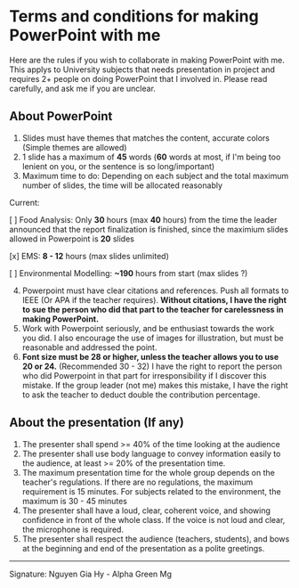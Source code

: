# Terms and conditions for making PowerPoint with me

Here are the rules if you wish to collaborate in making PowerPoint with me. This applys to University subjects that needs presentation in project and requires 2+ people on doing PowerPoint that I involved in. Please read carefully, and ask me if you are unclear.

## About PowerPoint

1. Slides must have themes that matches the content, accurate colors (Simple themes are allowed)
2. 1 slide has a maximum of **45** words (**60** words at most, if I'm being too lenient on you, or the sentence is so long/important)
3. Maximum time to do: Depending on each subject and the total maximum number of slides, the time will be allocated reasonably

Current:

[ ] Food Analysis: Only **30** hours (max **40** hours) from the time the leader announced that the report finalization is finished, since the maximium slides allowed in Powerpoint is **20** slides 

[x] EMS: **8 - 12** hours (max slides unlimited)

[ ] Environmental Modelling: **~190** hours from start (max slides ?)

4. Powerpoint must have clear citations and references. Push all formats to IEEE (Or APA if the teacher requires). **Without citations, I have the right to sue the person who did that part to the teacher for carelessness in making PowerPoint.**
5. Work with Powerpoint seriously, and be enthusiast towards the work you did. I also encourage the use of images for illustration, but must be reasonable and addressed the point.
6. **Font size must be 28 or higher, unless the teacher allows you to use 20 or 24.** (Recommended 30 - 32) I have the right to report the person who did Powerpoint in that part for irresponsibility if I discover this mistake. If the group leader (not me) makes this mistake, I have the right to ask the teacher to deduct double the contribution percentage.

## About the presentation (If any)
1. The presenter shall spend >= 40% of the time looking at the audience
2. The presenter shall use body language to convey information easily to the audience, at least >= 20% of the presentation time. 
3. The maximum presentation time for the whole group depends on the teacher's regulations. If there are no regulations, the maximum requirement is 15 minutes. For subjects related to the environment, the maximum is 30 - 45 minutes
4. The presenter shall have a loud, clear, coherent voice, and showing confidence in front of the whole class. If the voice is not loud and clear, the microphone is required.
5. The presenter shall respect the audience (teachers, students), and bows at the beginning and end of the presentation as a polite greetings.

---

Signature: Nguyen Gia Hy - Alpha Green Mg
